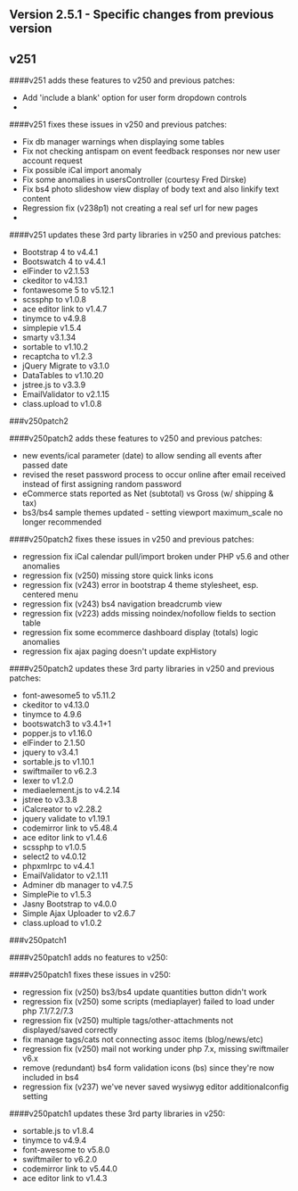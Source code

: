 Version 2.5.1 - Specific changes from previous version
------------------------------------------------------

## v251

####v251 adds these features to v250 and previous patches:
- Add 'include a blank' option for user form dropdown controls
- 

####v251 fixes these issues in v250 and previous patches:
- Fix db manager warnings when displaying some tables
- Fix not checking antispam on event feedback responses nor new user account request
- Fix possible iCal import anomaly
- Fix some anomalies in usersController (courtesy Fred Dirske)
- Fix bs4 photo slideshow view display of body text and also linkify text content
- Regression fix (v238p1) not creating a real sef url for new pages
- 

####v251 updates these 3rd party libraries in v250 and previous patches:
- Bootstrap 4 to v4.4.1
- Bootswatch 4 to v4.4.1
- elFinder to v2.1.53
- ckeditor to v4.13.1
- fontawesome 5 to v5.12.1
- scssphp to v1.0.8
- ace editor link to v1.4.7
- tinymce to v4.9.8
- simplepie v1.5.4
- smarty v3.1.34
- sortable to v1.10.2
- recaptcha to v1.2.3
- jQuery Migrate to v3.1.0
- DataTables to v1.10.20
- jstree.js to v3.3.9
- EmailValidator to v2.1.15
- class.upload to v1.0.8

###v250patch2

####v250patch2 adds these features to v250 and previous patches:
- new events/ical parameter (date) to allow sending all events after passed date
- revised the reset password process to occur online after email received instead of first assigning random password
- eCommerce stats reported as Net (subtotal) vs Gross (w/ shipping & tax)
- bs3/bs4 sample themes updated - setting viewport maximum_scale no longer recommended

####v250patch2 fixes these issues in v250 and previous patches:
- regression fix iCal calendar pull/import broken under PHP v5.6 and other anomalies
- regression fix (v250) missing store quick links icons
- regression fix (v243) error in bootstrap 4 theme stylesheet, esp. centered menu
- regression fix (v243) bs4 navigation breadcrumb view
- regression fix (v223) adds missing noindex/nofollow fields to section table
- regression fix some ecommerce dashboard display (totals) logic anomalies
- regression fix ajax paging doesn't update expHistory

####v250patch2 updates these 3rd party libraries in v250 and previous patches:
- font-awesome5 to v5.11.2
- ckeditor to v4.13.0
- tinymce to 4.9.6
- bootswatch3 to v3.4.1+1
- popper.js to v1.16.0
- elFinder to 2.1.50
- jquery to v3.4.1
- sortable.js to v1.10.1
- swiftmailer to v6.2.3
- lexer to v1.2.0
- mediaelement.js to v4.2.14
- jstree to v3.3.8
- iCalcreator to v2.28.2
- jquery validate to v1.19.1
- codemirror link to v5.48.4
- ace editor link to v1.4.6
- scssphp to v1.0.5
- select2 to v4.0.12
- phpxmlrpc to v4.4.1
- EmailValidator to v2.1.11
- Adminer db manager to v4.7.5
- SimplePie to v1.5.3
- Jasny Bootstrap to v4.0.0
- Simple Ajax Uploader to v2.6.7
- class.upload to v1.0.2

###v250patch1

####v250patch1 adds no features to v250:

####v250patch1 fixes these issues in v250:
- regression fix (v250) bs3/bs4 update quantities button didn't work
- regression fix (v250) some scripts (mediaplayer) failed to load under php 7.1/7.2/7.3
- regression fix (v250) multiple tags/other-attachments not displayed/saved correctly
- fix manage tags/cats not connecting assoc items (blog/news/etc)
- regression fix (v250) mail not working under php 7.x, missing swiftmailer v6.x
- remove (redundant) bs4 form validation icons (bs) since they're now included in bs4
- regression fix (v237) we've never saved wysiwyg editor additionalconfig setting

####v250patch1 updates these 3rd party libraries in v250:
- sortable.js to v1.8.4
- tinymce to v4.9.4
- font-awesome to v5.8.0
- swiftmailer to v6.2.0
- codemirror link to v5.44.0
- ace editor link to v1.4.3
